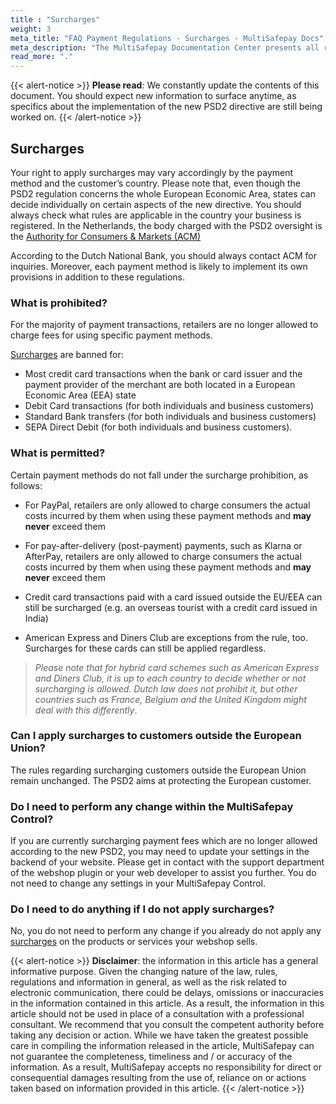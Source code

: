 ```yaml
---
title : "Surcharges"
weight: 3
meta_title: "FAQ Payment Regulations - Surcharges - MultiSafepay Docs"
meta_description: "The MultiSafepay Documentation Center presents all relevant information about our Plugins and API. You can also find support pages for Payment Methods, Tools and General Questions as well as the contact details of our Support and Integration Teams."
read_more: "."
---
```

{{< alert-notice >}} __Please read__: We constantly update the contents of this document. You should expect new information to surface anytime, as specifics about the implementation of the new PSD2 directive are still being worked on. {{< /alert-notice >}}   

## Surcharges
Your right to apply surcharges may vary accordingly by the payment method and the customer’s country. Please note that, even though the PSD2 regulation concerns the whole European Economic Area, states can decide individually on certain aspects of the new directive. You should always check what rules are applicable in the country your business is registered. In the Netherlands, the body charged with the PSD2 oversight is the [Authority for Consumers & Markets (ACM)](https://www.acm.nl)

According to the Dutch National Bank, you should always contact ACM for inquiries. Moreover, each payment method is likely to implement its own provisions in addition to these regulations.

### What is prohibited?
For the majority of payment transactions, retailers are no longer allowed to charge fees for using specific payment methods. 

[Surcharges](/faq/getting-started/glossary/#surcharge) are banned for:

* Most credit card transactions when the bank or card issuer and the payment provider of the merchant are both located in a European Economic Area (EEA) state
* Debit Card transactions (for both individuals and business customers)
* Standard Bank transfers (for both individuals and business customers)
* SEPA Direct Debit (for both individuals and business customers).

### What is permitted?
Certain payment methods do not fall under the surcharge prohibition, as follows:

* For PayPal, retailers are only allowed to charge consumers the actual costs incurred by them when using these payment methods and __may never__ exceed them

* For pay-after-delivery (post-payment) payments, such as Klarna or AfterPay, retailers are only allowed to charge consumers the actual costs incurred by them when using these payment methods and __may never__ exceed them

* Credit card transactions paid with a card issued outside the EU/EEA can still be surcharged (e.g. an overseas tourist with a credit card issued in India)

* American Express and Diners Club are exceptions from the rule, too. Surcharges for these cards can still be applied regardless.


> _Please note that for hybrid card schemes such as American Express and Diners Club, it is up to each country to decide whether or not surcharging is allowed. Dutch law does not prohibit it, but other countries such as France, Belgium and the United Kingdom might deal with this differently_.

### Can I apply surcharges to customers outside the European Union?

The rules regarding surcharging customers outside the European Union remain unchanged. The PSD2 aims at protecting the European customer.

### Do I need to perform any change within the MultiSafepay Control?

If you are currently surcharging payment fees which are no longer allowed according to the new PSD2, you may need to update your settings in the backend of your website. Please get in contact with the support department of the webshop plugin or your web developer to assist you further. You do not need to change any settings in your MultiSafepay Control.

### Do I need to do anything if I do not apply surcharges?

No, you do not need to perform any change if you already do not apply any [surcharges](/faq/getting-started/glossary/#surcharge) on the products or services your webshop sells.

{{< alert-notice >}} __Disclaimer__: the information in this article has a general informative purpose. Given the changing nature of the law, rules, regulations and information in general, as well as the risk related to electronic communication, there could be delays, omissions or inaccuracies in the information contained in this article. As a result, the information in this article should not be used in place of a consultation with a professional consultant. We recommend that you consult the competent authority before taking any decision or action. While we have taken the greatest possible care in compiling the information released in the article, MultiSafepay can not guarantee the completeness, timeliness and / or accuracy of the information. As a result, MultiSafepay accepts no responsibility for direct or consequential damages resulting from the use of, reliance on or actions taken based on information provided in this article. {{< /alert-notice >}}
